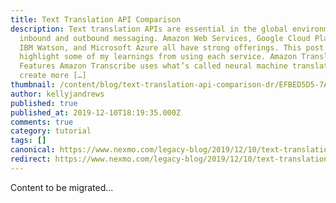 ```yaml
---
title: Text Translation API Comparison
description: Text translation APIs are essential in the global environment of
  inbound and outbound messaging. Amazon Web Services, Google Cloud Platform,
  IBM Watson, and Microsoft Azure all have strong offerings. This post will
  highlight some of my learnings from using each service. Amazon Translate
  Features Amazon Transcribe uses what’s called neural machine translation to
  create more […]
thumbnail: /content/blog/text-translation-api-comparison-dr/EFBED5D5-7AAF-4AAC-8C64-214E8559ABD2.jpeg
author: kellyjandrews
published: true
published_at: 2019-12-10T18:19:35.000Z
comments: true
category: tutorial
tags: []
canonical: https://www.nexmo.com/legacy-blog/2019/12/10/text-translation-api-comparison-dr
redirect: https://www.nexmo.com/legacy-blog/2019/12/10/text-translation-api-comparison-dr
---
```


Content to be migrated...
